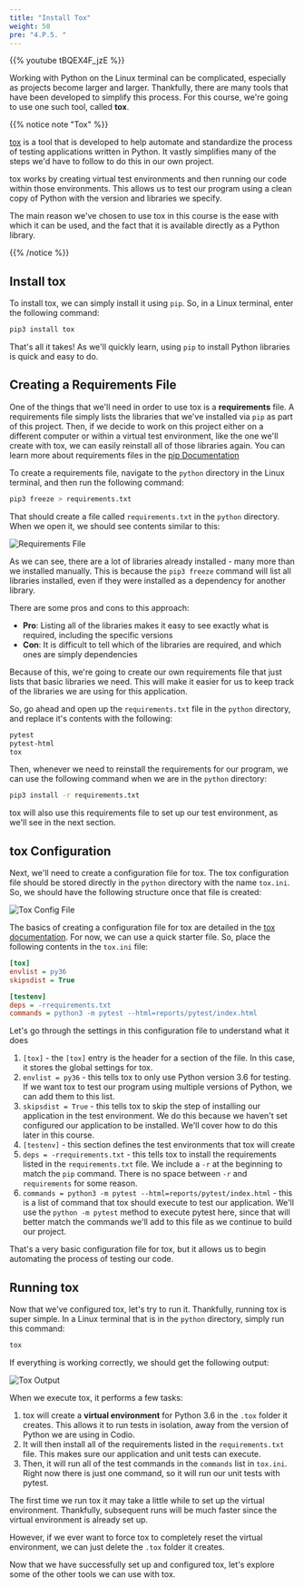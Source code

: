 ```yaml
---
title: "Install Tox"
weight: 50
pre: "4.P.5. "
---
```


{{% youtube tBQEX4F_jzE %}}

Working with Python on the Linux terminal can be complicated, especially as projects become larger and larger. Thankfully, there are many tools that have been developed to simplify this process. For this course, we're going to use one such tool, called **tox**.

{{% notice note "Tox" %}}

[tox](https://tox.readthedocs.io/en/latest/) is a tool that is developed to help automate and standardize the process of testing applications written in Python. It vastly simplifies many of the steps we'd have to follow to do this in our own project.  

tox works by creating virtual test environments and then running our code within those environments. This allows us to test our program using a clean copy of Python with the version and libraries we specify. 

The main reason we've chosen to use tox in this course is the ease with which it can be used, and the fact that it is available directly as a Python library. 

{{% /notice %}}

## Install tox

To install tox, we can simply install it using `pip`. So, in a Linux terminal, enter the following command:

```bash
pip3 install tox
```

That's all it takes! As we'll quickly learn, using `pip` to install Python libraries is quick and easy to do.

## Creating a Requirements File

One of the things that we'll need in order to use tox is a **requirements** file. A requirements file simply lists the libraries that we've installed via `pip` as part of this project. Then, if we decide to work on this project either on a different computer or within a virtual test environment, like the one we'll create with tox, we can easily reinstall all of those libraries again. You can learn more about requirements files in the [pip Documentation](https://pip.pypa.io/en/stable/user_guide/#requirements-files)

To create a requirements file, navigate to the `python` directory in the Linux terminal, and then run the following command:

```bash
pip3 freeze > requirements.txt
```

That should create a file called `requirements.txt` in the `python` directory. When we open it, we should see contents similar to this:

![Requirements File](/images/e1/24req.png)

As we can see, there are a lot of libraries already installed - many more than we installed manually. This is because the `pip3 freeze` command will list all libraries installed, even if they were installed as a dependency for another library. 

There are some pros and cons to this approach:

* **Pro**: Listing all of the libraries makes it easy to see exactly what is required, including the specific versions
* **Con**: It is difficult to tell which of the libraries are required, and which ones are simply dependencies

Because of this, we're going to create our own requirements file that just lists that basic libraries we need. This will make it easier for us to keep track of the libraries we are using for this application. 

So, go ahead and open up the `requirements.txt` file in the `python` directory, and replace it's contents with the following:

```txt
pytest
pytest-html
tox
```

Then, whenever we need to reinstall the requirements for our program, we can use the following command when we are in the `python` directory:

```bash
pip3 install -r requirements.txt
```

tox will also use this requirements file to set up our test environment, as we'll see in the next section.

## tox Configuration

Next, we'll need to create a configuration file for tox. The tox configuration file should be stored directly in the `python` directory with the name `tox.ini`. So, we should have the following structure once that file is created:

![Tox Config File](/images/e1/24toxconfig.png)

The basics of creating a configuration file for tox are detailed in the [tox documentation](https://tox.readthedocs.io/en/latest/config.html). For now, we can use a quick starter file. So, place the following contents in the `tox.ini` file:

```ini
[tox]
envlist = py36
skipsdist = True

[testenv]
deps = -rrequirements.txt
commands = python3 -m pytest --html=reports/pytest/index.html
```

Let's go through the settings in this configuration file to understand what it does

1. `[tox]` - the `[tox]` entry is the header for a section of the file. In this case, it stores the global settings for tox.
2. `envlist = py36` - this tells tox to only use Python version 3.6 for testing. If we want tox to test our program using multiple versions of Python, we can add them to this list.
3. `skipsdist = True` - this tells tox to skip the step of installing our application in the test environment. We do this because we haven't set configured our application to be installed. We'll cover how to do this later in this course. 
4. `[testenv]` - this section defines the test environments that tox will create
5. `deps = -rrequirements.txt` - this tells tox to install the requirements listed in the `requirements.txt` file. We include a `-r` at the beginning to match the `pip` command. There is no space between `-r` and `requirements` for some reason. 
6. `commands = python3 -m pytest --html=reports/pytest/index.html` - this is a list of command that tox should execute to test our application. We'll use the `python -m pytest` method to execute pytest here, since that will better match the commands we'll add to this file as we continue to build our project.

That's a very basic configuration file for tox, but it allows us to begin automating the process of testing our code. 

## Running tox

Now that we've configured tox, let's try to run it. Thankfully, running tox is super simple. In a Linux terminal that is in the `python` directory, simply run this command:

```bash
tox
```

If everything is working correctly, we should get the following output:

![Tox Output](/images/e1/24toxout.png)

When we execute tox, it performs a few tasks:

1. tox will create a **virtual environment** for Python 3.6 in the `.tox` folder it creates. This allows it to run tests in isolation, away from the version of Python we are using in Codio.
2. It will then install all of the requirements listed in the `requirements.txt` file. This makes sure our application and unit tests can execute.
3. Then, it will run all of the test commands in the `commands` list in `tox.ini`. Right now there is just one command, so it will run our unit tests with pytest.

The first time we run tox it may take a little while to set up the virtual environment. Thankfully, subsequent runs will be much faster since the virtual environment is already set up. 

However, if we ever want to force tox to completely reset the virtual environment, we can just delete the `.tox` folder it creates. 

Now that we have successfully set up and configured tox, let's explore some of the other tools we can use with tox. 